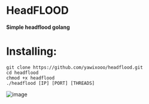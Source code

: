 # HeadFLOOD
**Simple headflood golang**

# Installing: 
```
git clone https://github.com/yawixooo/headflood.git
cd headflood
chmod +x headflood
./headflood [IP] [PORT] [THREADS]
```


![image](https://github.com/user-attachments/assets/24c20d6f-541d-4060-b01e-f6ed98778dc5)
